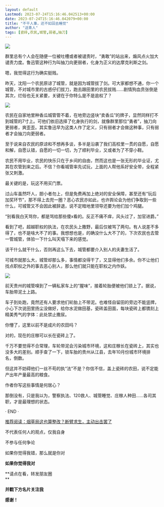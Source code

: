 ```yaml
---
layout: default
Lastmod: 2023-07-24T15:16:46.042513+00:00
date: 2023-07-24T15:16:46.042079+00:00
title: "不干人事，还不如回去睡觉"
author: "送青人"
tags: [瓷砖,农民,城管,弱者,抽刀]
---
```


![](https://images.weserv.nl/?url=https%3A//mmbiz.qpic.cn/mmbiz_jpg/1XafRMicC1XhrwblMLawAMdn1xdUXPIJ9wqJKHI0IbqxYneFhT5It84tfbkkO5yTIEvVb9DA4nxZUttLiaajNYJA/640%3Fwx_fmt%3Djpeg)

群里总有个人会在随便一位被吐槽或者被谴责时，“勇敢”的站出来，煽风点火加大谴责力度。鲁迅管这种行为叫抽刀向更弱者，化身为正义的达摩克利斯之剑。

嗯，我觉得这行为确实挺贱。

昨天，沈阳一个农民原谅了城管，就是因为城管拔了剑。可大家都想不通，你一个城管，不对城市里的古惑仔们拔刀，跑去跟田里的农民拔贱……剧情狗血贲张倒是其次，烂俗也无关紧要，关键在于你特么是不是逾权了？

![](https://images.weserv.nl/?url=https%3A//mmbiz.qpic.cn/mmbiz_png/1XafRMicC1XhrwblMLawAMdn1xdUXPIJ9ibOep1jR9zeZUIU0aQqr6tRLU8a0r6KibNiak1pcmCBhVEBBfGzPqyk0w/640%3Fwx_fmt%3Dpng)

农民在自家地里种香瓜城管管不着，在地旁边竖块“卖香瓜”的牌子，显然同样打不到城管的7寸上。可他们依旧选择了化身执行的剑，就像群里那位“勇者”，抽刀向更弱者，爽歪歪。其实鲁迅早为这类人作了定义，只有弱者才会做这种事，只有弱者才会抽刀向更弱者。

至于说来自农民的原谅和不想再多谈，多半是沿袭了我们高校里一贯的自愿，自愿和解，自愿认错，自愿的一切一切，为了顺利毕业，又或者为了不穿小鞋。

农民不用毕业，农民的快乐只在于乡间的自由，然而这也是一张无形的毕业证，尤其在农管到来之后。不信？你看城管率先试玩，上面的人帮他系好安全带，全程紧张又刺激。

最关键的是，玩这不用买门票。

过山车虽然吓人，胆小者勿上，但是免费再加上绝对的安全保障，甚至还有“玩后加奖环节”，那不得上去兜一圈？恶心农民亦如此，也许舆论会为他们争取到一些什么，可城管又不会因此被辞退，说不定暗地里领导还要为他们加个鸡腿。

“别看我白天骂你，都是骂给那些傻x看的。反正不痛不痒，风头过了，加官进爵。”

看到了吧，超越职权的执法，在农民头上撒野，最后仅被骂了两句。有人说差不多得了，也不是啥大不了的事。我想想也是，的确没什么大不了的，下次农民也去管一管城管，体验一下什么叫天塌下来的感觉。

该干什么就干什么，否则再这么下去，城管都要介入别人的夫妻生活了。

可城市就那么大，城管却那么多，事情都没得干了，又显得他们多余。你不让他们找点职权之外的事去恶心别人，那么他们就只能在职权之内作妖。

![](https://images.weserv.nl/?url=https%3A//mmbiz.qpic.cn/mmbiz_png/1XafRMicC1XhrwblMLawAMdn1xdUXPIJ9wqIDunDicics2ZxcvnL9wV9gibJMkke8L5KDAly6yuHsWbicN1RUJJIctA/640%3Fwx_fmt%3Dpng)

前天贵州的城管嗅到了一辆私家车上的“腥味”，接着轮胎便被他们锁上了。据说，车胎带泥土上路。

车子到处跑，竟然还有人要求他们轮胎上不带泥。也难怪自留田的旁边不能竖牌，小心下次说田里扬尘没做好，给你水泥做田基，瓷砖盖田面，每块瓷砖上都镌刻上精美秀气的字体：此处禁止撒尿。

你懵了，这里以前不是成片的农田吗？

对的，现在的庄稼可以长在瓷砖上了。  

千万不要觉得不合常理，车轮带泥会污染城市环境，这和庄稼长在瓷砖上，其实也没多大的差别。顺手查了一下，锁车胎的贵州从江县，去年10月份城市环境排名，倒数。

但这并不妨碍他们一丝不苟的执“法”不是？你信不信，盖上瓷砖的农田，说不定能产出年产量最高的粮食。  

作者你写这些事情是何居心？  

那倒没有，只是我以为，警察执法、120救人、城管睡觉、庄稼人种田……各司其职，才是最理想的状态。  

· END ·

[推荐阅读：](http://mp.weixin.qq.com/s?__biz=MzkxMDQxNjA1Mw==&mid=2247484177&idx=1&sn=e7bcf3c74faa216640a6afabefc0b871&chksm=c12a82cbf65d0bdd8c97a3ee45b12156c9f7baadbe619d5346bdd850b532162310d6818457f2&scene=21#wechat_redirect)[烟草局这也算整改？断臂求生，主动出击罢了](http://mp.weixin.qq.com/s?__biz=MzkxMDQxNjA1Mw==&mid=2247484324&idx=1&sn=9d81e84521344b1385a2882245105252&chksm=c12a827ef65d0b6847e917bd19c678906bd2f2b319ac8c09cf3ec96a89098fa60805903219b1&scene=21#wechat_redirect)

  

不代表任何人的观点，仅我自身

不参与任何争论  

如果你觉得我错，那么就是你对

**如果你觉得我对**

**请点在看，转发朋友圈  
**

**并戳下方名片关注我**

**感谢！**

